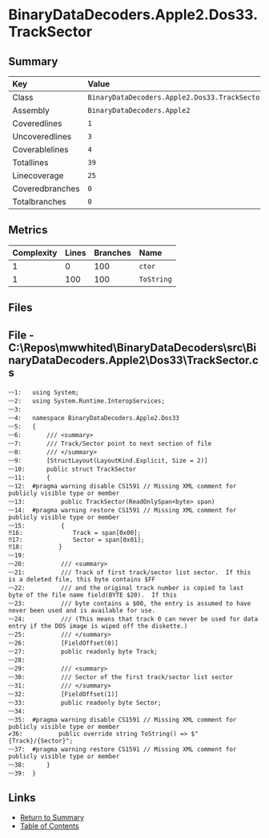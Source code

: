﻿# BinaryDataDecoders.Apple2.Dos33.TrackSector

## Summary

| Key             | Value                                         |
| :-------------- | :-------------------------------------------- |
| Class           | `BinaryDataDecoders.Apple2.Dos33.TrackSector` |
| Assembly        | `BinaryDataDecoders.Apple2`                   |
| Coveredlines    | `1`                                           |
| Uncoveredlines  | `3`                                           |
| Coverablelines  | `4`                                           |
| Totallines      | `39`                                          |
| Linecoverage    | `25`                                          |
| Coveredbranches | `0`                                           |
| Totalbranches   | `0`                                           |

## Metrics

| Complexity | Lines | Branches | Name       |
| :--------- | :---- | :------- | :--------- |
| 1          | 0     | 100      | `ctor`     |
| 1          | 100   | 100      | `ToString` |

## Files

## File - C:\Repos\mwwhited\BinaryDataDecoders\src\BinaryDataDecoders.Apple2\Dos33\TrackSector.cs

```CSharp
〰1:   using System;
〰2:   using System.Runtime.InteropServices;
〰3:   
〰4:   namespace BinaryDataDecoders.Apple2.Dos33
〰5:   {
〰6:       /// <summary>
〰7:       /// Track/Sector point to next section of file
〰8:       /// </summary>
〰9:       [StructLayout(LayoutKind.Explicit, Size = 2)]
〰10:      public struct TrackSector
〰11:      {
〰12:  #pragma warning disable CS1591 // Missing XML comment for publicly visible type or member
〰13:          public TrackSector(ReadOnlySpan<byte> span)
〰14:  #pragma warning restore CS1591 // Missing XML comment for publicly visible type or member
〰15:          {
‼16:              Track = span[0x00];
‼17:              Sector = span[0x01];
‼18:          }
〰19:  
〰20:          /// <summary>
〰21:          /// Track of first track/sector list sector.  If this is a deleted file, this byte contains $FF
〰22:          /// and the original track number is copied to last byte of the file name field(BYTE $20).  If this
〰23:          /// byte contains a $00, the entry is assumed to have never been used and is available for use.
〰24:          /// (This means that track 0 can never be used for data entry if the DOS image is wiped off the diskette.)
〰25:          /// </summary>
〰26:          [FieldOffset(0)]
〰27:          public readonly byte Track;
〰28:  
〰29:          /// <summary>
〰30:          /// Sector of the first track/sector list sector
〰31:          /// </summary>
〰32:          [FieldOffset(1)]
〰33:          public readonly byte Sector;
〰34:  
〰35:  #pragma warning disable CS1591 // Missing XML comment for publicly visible type or member
✔36:          public override string ToString() => $"{Track}/{Sector}";
〰37:  #pragma warning restore CS1591 // Missing XML comment for publicly visible type or member
〰38:      }
〰39:  }
```

## Links

* [Return to Summary](Summary.md)
* [Table of Contents](../TOC.md)

